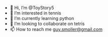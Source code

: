 - 👋 Hi, I’m @ToyStory5
- 👀 I’m interested in tennis
- 🌱 I’m currently learning python
- 💞️ I’m looking to collaborate on tetris
- 📫 How to reach me guy.smoller@gmail.com

<!---
ToyStory5/ToyStory5 is a ✨ special ✨ repository because its `README.md` (this file) appears on your GitHub profile.
You can click the Preview link to take a look at your changes.
--->
